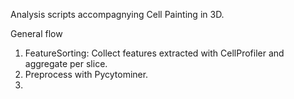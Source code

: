 
Analysis scripts accompagnying Cell Painting in 3D. 

General flow

1. FeatureSorting: Collect features extracted with CellProfiler and aggregate per slice. 
2. Preprocess with Pycytominer. 
3. 